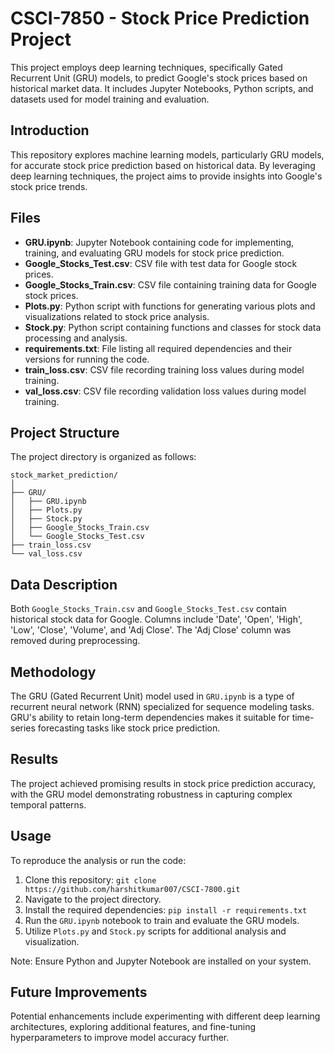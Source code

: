 # CSCI-7850 - Stock Price Prediction Project

This project employs deep learning techniques, specifically Gated Recurrent Unit (GRU) models, to predict Google's stock prices based on historical market data. It includes Jupyter Notebooks, Python scripts, and datasets used for model training and evaluation.

## Introduction

This repository explores machine learning models, particularly GRU models, for accurate stock price prediction based on historical data. By leveraging deep learning techniques, the project aims to provide insights into Google's stock price trends.

## Files

- **GRU.ipynb**: Jupyter Notebook containing code for implementing, training, and evaluating GRU models for stock price prediction.
- **Google_Stocks_Test.csv**: CSV file with test data for Google stock prices.
- **Google_Stocks_Train.csv**: CSV file containing training data for Google stock prices.
- **Plots.py**: Python script with functions for generating various plots and visualizations related to stock price analysis.
- **Stock.py**: Python script containing functions and classes for stock data processing and analysis.
- **requirements.txt**: File listing all required dependencies and their versions for running the code.
- **train_loss.csv**: CSV file recording training loss values during model training.
- **val_loss.csv**: CSV file recording validation loss values during model training.

## Project Structure

The project directory is organized as follows:

```
stock_market_prediction/
│
├── GRU/
│   ├── GRU.ipynb
│   ├── Plots.py
│   ├── Stock.py
│   ├── Google_Stocks_Train.csv
│   └── Google_Stocks_Test.csv
├── train_loss.csv
└── val_loss.csv
```

## Data Description

Both `Google_Stocks_Train.csv` and `Google_Stocks_Test.csv` contain historical stock data for Google. Columns include 'Date', 'Open', 'High', 'Low', 'Close', 'Volume', and 'Adj Close'. The 'Adj Close' column was removed during preprocessing.

## Methodology

The GRU (Gated Recurrent Unit) model used in `GRU.ipynb` is a type of recurrent neural network (RNN) specialized for sequence modeling tasks. GRU's ability to retain long-term dependencies makes it suitable for time-series forecasting tasks like stock price prediction.

## Results

The project achieved promising results in stock price prediction accuracy, with the GRU model demonstrating robustness in capturing complex temporal patterns.

## Usage

To reproduce the analysis or run the code:

1. Clone this repository: `git clone https://github.com/harshitkumar007/CSCI-7800.git`
2. Navigate to the project directory.
3. Install the required dependencies: `pip install -r requirements.txt`
4. Run the `GRU.ipynb` notebook to train and evaluate the GRU models.
5. Utilize `Plots.py` and `Stock.py` scripts for additional analysis and visualization.

Note: Ensure Python and Jupyter Notebook are installed on your system.

## Future Improvements

Potential enhancements include experimenting with different deep learning architectures, exploring additional features, and fine-tuning hyperparameters to improve model accuracy further.

